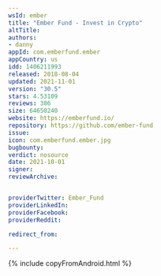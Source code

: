 ```yaml
---
wsId: ember
title: "Ember Fund - Invest in Crypto"
altTitle: 
authors:
- danny
appId: com.emberfund.ember
appCountry: us
idd: 1406211993
released: 2018-08-04
updated: 2021-11-01
version: "30.5"
stars: 4.53109
reviews: 386
size: 64650240
website: https://emberfund.io/
repository: https://github.com/ember-fund
issue: 
icon: com.emberfund.ember.jpg
bugbounty: 
verdict: nosource
date: 2021-10-01
signer: 
reviewArchive:


providerTwitter: Ember_Fund
providerLinkedIn: 
providerFacebook: 
providerReddit: 

redirect_from:

---
```


{% include copyFromAndroid.html %}